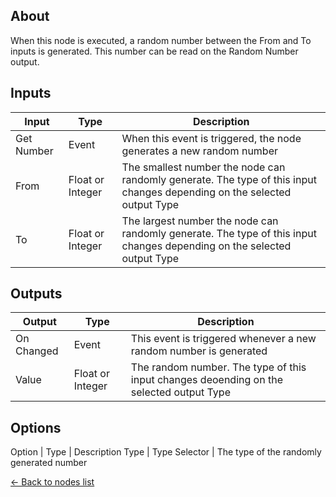 ## About
When this node is executed, a random number between the From and To inputs is generated. This number can be read on the Random Number output.

## Inputs
Input | Type | Description
------------ | ------|-------
Get Number | Event | When this event is triggered, the node generates a new random number
From | Float or Integer | The smallest number the node can randomly generate. The type of this input changes depending on the selected output Type
To | Float or Integer | The largest number the node can randomly generate. The type of this input changes depending on the selected output Type

## Outputs
Output | Type| Description
------------ | -------|------
On Changed | Event | This event is triggered whenever a new random number is generated
Value | Float or Integer | The random number. The type of this input changes deoending on the selected output Type

## Options
Option | Type | Description
Type | Type Selector | The type of the randomly generated number

[<- Back to nodes list](Nodes)
